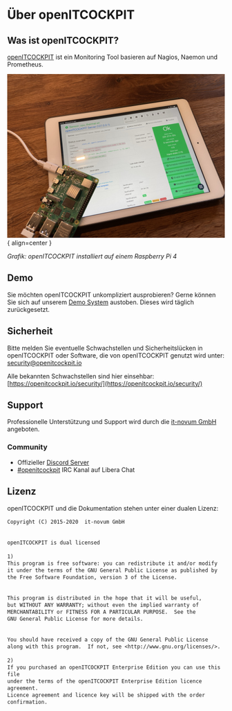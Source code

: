 # Über openITCOCKPIT

## Was ist openITCOCKPIT? 

[openITCOCKPIT](https://openitcockpit.io/) ist ein Monitoring Tool basieren auf Nagios, Naemon und Prometheus. 


![openITCOCKPIT](images/raspberrypi.jpg){ align=center }

*Grafik: openITCOCKPIT installiert auf einem Raspberry Pi 4*

## Demo
Sie möchten openITCOCKPIT unkompliziert ausprobieren? Gerne können Sie sich auf unserem [Demo System](https://demo.openitcockpit.io/) austoben. Dieses wird täglich zurückgesetzt.

## Sicherheit

Bitte melden Sie eventuelle Schwachstellen und Sicherheitslücken in openITCOCKPIT oder Software, die von openITCOCKPIT genutzt wird unter: [security@openitcockpit.io](mailto:security@openitcockpit.io)

Alle bekannten Schwachstellen sind hier einsehbar: [https://openitcockpit.io/security/](https://openitcockpit.io/security/)

## Support
Professionelle Unterstützung und Support wird durch die [it-novum GmbH](https://it-services.it-novum.com/support-2/) angeboten.

### Community

* Offizieller [Discord Server](https://discord.gg/G8KhxKuQ9G)
* [#openitcockpit](https://web.libera.chat/#openitcockpit) IRC Kanal auf Libera Chat


## Lizenz

openITCOCKPIT und die Dokumentation stehen unter einer dualen Lizenz:

```
Copyright (C) 2015-2020  it-novum GmbH


openITCOCKPIT is dual licensed

1)
This program is free software: you can redistribute it and/or modify
it under the terms of the GNU General Public License as published by
the Free Software Foundation, version 3 of the License.


This program is distributed in the hope that it will be useful,
but WITHOUT ANY WARRANTY; without even the implied warranty of
MERCHANTABILITY or FITNESS FOR A PARTICULAR PURPOSE.  See the
GNU General Public License for more details.


You should have received a copy of the GNU General Public License
along with this program.  If not, see <http://www.gnu.org/licenses/>.

2)
If you purchased an openITCOCKPIT Enterprise Edition you can use this file
under the terms of the openITCOCKPIT Enterprise Edition licence agreement.
Licence agreement and licence key will be shipped with the order
confirmation.
```
